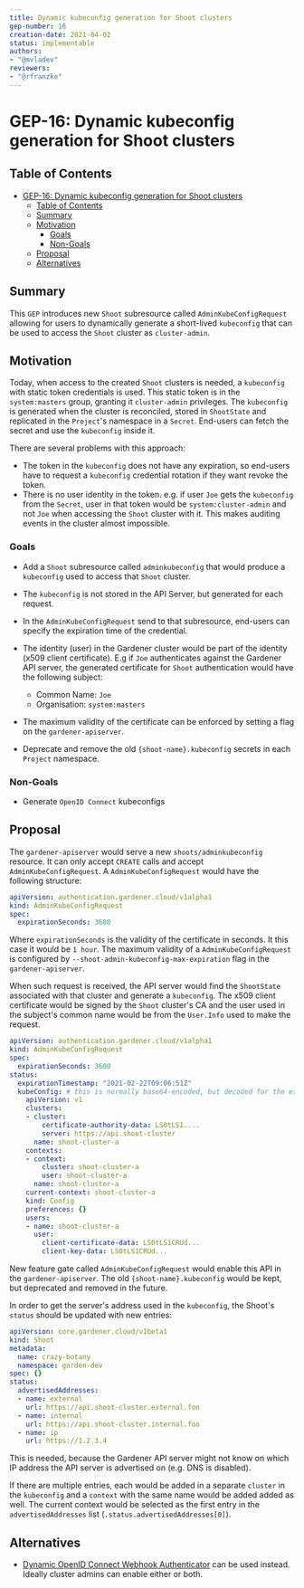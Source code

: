 ```yaml
---
title: Dynamic kubeconfig generation for Shoot clusters
gep-number: 16
creation-date: 2021-04-02
status: implementable
authors:
- "@mvladev"
reviewers:
- "@rfranzke"
---
```


# GEP-16: Dynamic kubeconfig generation for Shoot clusters

## Table of Contents

- [GEP-16: Dynamic kubeconfig generation for Shoot clusters](#gep-16-dynamic-kubeconfig-generation-for-shoot-clusters)
  - [Table of Contents](#table-of-contents)
  - [Summary](#summary)
  - [Motivation](#motivation)
    - [Goals](#goals)
    - [Non-Goals](#non-goals)
  - [Proposal](#proposal)
  - [Alternatives](#alternatives)

## Summary

This `GEP` introduces new  `Shoot` subresource called `AdminKubeConfigRequest` allowing for users to dynamically generate a short-lived `kubeconfig` that can be used to access the `Shoot` cluster as `cluster-admin`.

## Motivation

Today, when access to the created `Shoot` clusters is needed, a `kubeconfig` with static token credentials is used. This static token is in the `system:masters` group, granting it `cluster-admin` privileges. The `kubeconfig` is generated when the cluster is reconciled, stored in `ShootState` and replicated in the `Project`'s namespace in a `Secret`. End-users can fetch the secret and use the `kubeconfig` inside it.

There are several problems with this approach:

- The token in the `kubeconfig` does not have any expiration, so end-users have to request a `kubeconfig` credential rotation if they want revoke the token.
- There is no user identity in the token. e.g. if user `Joe` gets the `kubeconfig` from the `Secret`, user in that token would be `system:cluster-admin` and not `Joe` when accessing the `Shoot` cluster with it. This makes auditing events in the cluster almost impossible.

### Goals

- Add a `Shoot` subresource called `adminkubeconfig` that would produce a `kubeconfig` used to access that `Shoot` cluster.
- The `kubeconfig` is not stored in the API Server, but generated for each request.
- In the `AdminKubeConfigRequest` send to that subresource, end-users can specify the expiration time of the credential.
- The identity (user) in the Gardener cluster would be part of the identity (x509 client certificate). E.g if `Joe` authenticates against the Gardener API server, the generated certificate for `Shoot` authentication would have the following subject:

  - Common Name: `Joe`
  - Organisation: `system:masters`

- The maximum validity of the certificate can be enforced by setting a flag on the `gardener-apiserver`.
- Deprecate and remove the old `{shoot-name}.kubeconfig` secrets in each `Project` namespace.

### Non-Goals

- Generate `OpenID Connect` kubeconfigs

## Proposal

The `gardener-apiserver` would serve a new `shoots/adminkubeconfig` resource. It can only accept `CREATE` calls and accept `AdminKubeConfigRequest`. A `AdminKubeConfigRequest` would have the following structure:

```yaml
apiVersion: authentication.gardener.cloud/v1alpha1
kind: AdminKubeConfigRequest
spec:
  expirationSeconds: 3600
```

Where `expirationSeconds` is the validity of the certificate in seconds. It this case it would be `1 hour`. The maximum validity of a `AdminKubeConfigRequest` is configured by `--shoot-admin-kubeconfig-max-expiration` flag in the `gardener-apiserver`.

When such request is received, the API server would find the `ShootState` associated with that cluster and generate a `kubeconfig`. The x509 client certificate would be signed by the `Shoot` cluster's CA and the user used in the subject's common name would be from the `User.Info` used to make the request.

```yaml
apiVersion: authentication.gardener.cloud/v1alpha1
kind: AdminKubeConfigRequest
spec:
  expirationSeconds: 3600
status:
  expirationTimestamp: "2021-02-22T09:06:51Z"
  kubeConfig: # this is normally base64-encoded, but decoded for the example
    apiVersion: v1
    clusters:
    - cluster:
        certificate-authority-data: LS0tLS1....
        server: https://api.shoot-cluster
      name: shoot-cluster-a
    contexts:
    - context:
        cluster: shoot-cluster-a
        user: shoot-cluster-a
      name: shoot-cluster-a
    current-context: shoot-cluster-a
    kind: Config
    preferences: {}
    users:
    - name: shoot-cluster-a
      user:
        client-certificate-data: LS0tLS1CRUd...
        client-key-data: LS0tLS1CRUd...
```

New feature gate called `AdminKubeConfigRequest` would enable this API in the `gardener-apiserver`. The old `{shoot-name}.kubeconfig` would be kept, but deprecated and removed in the future.

In order to get the server's address used in the `kubeconfig`, the Shoot's `status` should be updated with new entries:

```yaml
apiVersion: core.gardener.cloud/v1beta1
kind: Shoot
metadata:
  name: crazy-botany
  namespace: garden-dev
spec: {}
status:
  advertisedAddresses:
  - name: external
    url: https://api.shoot-cluster.external.foo
  - name: internal
    url: https://api.shoot-cluster.internal.foo
  - name: ip
    url: https://1.2.3.4
```

This is needed, because the Gardener API server might not know on which IP address the API server is advertised on (e.g. DNS is disabled).

If there are multiple entries, each would be added in a separate `cluster` in the `kubeconfig` and a `context` with the same name would be added added as well. The current context would be selected as the first entry in the `advertisedAddresses` list (`.status.advertisedAddresses[0]`).

## Alternatives

- [Dynamic OpenID Connect Webhook Authenticator](https://github.com/gardener/oidc-webhook-authenticator) can be used instead. Ideally cluster admins can enable either or both.
